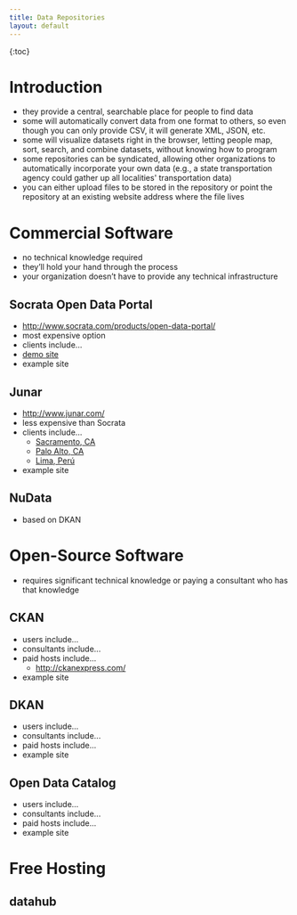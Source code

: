 ```yaml
---
title: Data Repositories
layout: default
---
```


{:toc}


# Introduction

* they provide a central, searchable place for people to find data
* some will automatically convert data from one format to others, so even though you can only provide CSV, it will generate XML, JSON, etc.
* some will visualize datasets right in the browser, letting people map, sort, search, and combine datasets, without knowing how to program
* some repositories can be syndicated, allowing other organizations to automatically incorporate your own data (e.g., a state transportation agency could gather up all localities' transportation data)
* you can either upload files to be stored in the repository or point the repository at an existing website address where the file lives

# Commercial Software

* no technical knowledge required
* they’ll hold your hand through the process
* your organization doesn’t have to provide any technical infrastructure

## Socrata Open Data Portal

* http://www.socrata.com/products/open-data-portal/
* most expensive option
* clients include...
* [demo site](https://sandbox.demo.socrata.com/)
* example site

## Junar

* http://www.junar.com/
* less expensive than Socrata
* clients include...
  * [Sacramento, CA](http://data.cityofsacramento.org/)
  * [Palo Alto, CA](http://paloalto.opendata.junar.com/)
  * [Lima, Perú](http://lima.datosabiertos.pe/)
* example site

## NuData

* based on DKAN


# Open-Source Software

* requires significant technical knowledge or paying a consultant who has that knowledge

## CKAN

* users include...
* consultants include...
* paid hosts include...
  * http://ckanexpress.com/
* example site

## DKAN

* users include...
* consultants include...
* paid hosts include...
* example site

## Open Data Catalog

* users include...
* consultants include...
* paid hosts include...
* example site

# Free Hosting

## datahub
